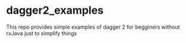# dagger2_examples
This repo provides simple examples of dagger 2 for begginers without rxJava just to simplify things
